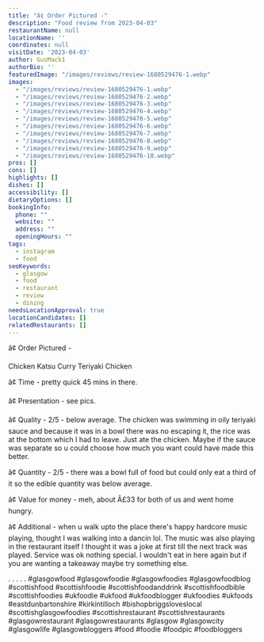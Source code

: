 ```yaml
---
title: "â¢ Order Pictured -"
description: "Food review from 2023-04-03"
restaurantName: null
locationName: ''
coordinates: null
visitDate: '2023-04-03'
author: GusMack1
authorBio: ''
featuredImage: "/images/reviews/review-1680529476-1.webp"
images:
  - "/images/reviews/review-1680529476-1.webp"
  - "/images/reviews/review-1680529476-2.webp"
  - "/images/reviews/review-1680529476-3.webp"
  - "/images/reviews/review-1680529476-4.webp"
  - "/images/reviews/review-1680529476-5.webp"
  - "/images/reviews/review-1680529476-6.webp"
  - "/images/reviews/review-1680529476-7.webp"
  - "/images/reviews/review-1680529476-8.webp"
  - "/images/reviews/review-1680529476-9.webp"
  - "/images/reviews/review-1680529476-10.webp"
pros: []
cons: []
highlights: []
dishes: []
accessibility: []
dietaryOptions: []
bookingInfo:
  phone: ""
  website: ""
  address: ""
  openingHours: ""
tags:
  - instagram
  - food
seoKeywords:
  - glasgow
  - food
  - restaurant
  - review
  - dining
needsLocationApproval: true
locationCandidates: []
relatedRestaurants: []
---
```


â¢ Order Pictured - 

Chicken Katsu Curry 
Teriyaki Chicken

â¢ Time - pretty quick 45 mins in there.

â¢ Presentation - see pics.

â¢ Quality - 2/5 -  below average. The chicken was swimming in oily teriyaki sauce and because it was in a bowl there was no escaping it, the rice was at the bottom which I had to leave. Just ate the chicken. Maybe if the sauce was separate so u could choose how much you want could have made this better.

â¢ Quantity - 2/5 - there was a bowl full of food but could only eat a third of it so the edible quantity was below average.

â¢ Value for money - meh, about Â£33 for both of us and went home hungry.

â¢ Additional - when u walk upto the place there's happy hardcore music playing, thought I was walking into a dancin lol. The music was also playing in the restaurant itself I thought it was a joke at first till the next track was played. Service was ok nothing special. I wouldn't eat in here again but if you are wanting a takeaway maybe try something else. 

.
.
.
.
.
#glasgowfood #glasgowfoodie #glasgowfoodies #glasgowfoodblog #scottishfood #scottishfoodie #scottishfoodanddrink #scottishfoodbible #scottishfoodies #ukfoodie #ukfood #ukfoodblogger #ukfoodies #ukfoods #eastdunbartonshire #kirkintilloch #bishopbriggsloveslocal #scottishglasgowfoodies #scottishrestaurant #scottishrestaurants #glasgowrestaurant #glasgowrestaurants #glasgow #glasgowcity #glasgowlife #glasgowbloggers #food #foodie #foodpic #foodbloggers